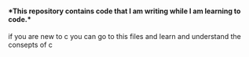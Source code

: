 <h4> *This repository contains code that I am writing while I am learning to code.*</h4>
if you are new to c you can go to this files and learn and understand the consepts of c
